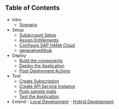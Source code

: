 ## Table of Contents

<!-- disco-toc-start -->

- Intro
  - [Scenario](https://github.com/SAP-samples/btp-cap-genai-rag/blob/main/docs/tutorial/1-intro/1-Scenario.md)<!-- dc-card: {"label": ["Basics"]} dc-card -->
- Setup
  - [Subaccount Setup](https://github.com/SAP-samples/btp-cap-genai-rag/blob/main/docs/tutorial/2-setup/1-SubaccountSetup.md)<!-- dc-card: {"label": ["Hands-On"]} dc-card -->
  - [Assign Entitlements](https://github.com/SAP-samples/btp-cap-genai-rag/blob/main/docs/tutorial/2-setup/2-AssignEntitlements.md)<!-- dc-card: {"label": ["Hands-On"]} dc-card -->
  - [Configure SAP HANA Cloud](https://github.com/SAP-samples/btp-cap-genai-rag/blob/main/docs/tutorial/2-setup/3-SAPHANACloud.md)<!-- dc-card: {"label": ["Hands-On"]} dc-card -->
  - [generativeAIhub](https://github.com/SAP-samples/btp-cap-genai-rag/blob/main/docs/tutorial/2-setup/4-generativeAIhub.md)<!-- dc-card: {"label":  ["Hands-On"]} dc-card -->
- Deploy
  - [Build the components](https://github.com/SAP-samples/btp-cap-genai-rag/blob/main/docs/tutorial/3-deploy/1-BuildTheComponents.md)<!-- dc-card: {"label":  ["Hands-On"]} dc-card -->
  - [Deploy the Application](https://github.com/SAP-samples/btp-cap-genai-rag/blob/main/docs/tutorial/3-deploy/2-DeployTheApplication.md)<!-- dc-card: {"label":  ["Hands-On"]} dc-card -->
  - [Post-Deployment Actions](https://github.com/SAP-samples/btp-cap-genai-rag/blob/main/docs/tutorial/3-deploy/4-PostDeployActions.md)<!-- dc-card: {"label":  ["Hands-On"]} dc-card -->
- Test
  - [Create Subscription](https://github.com/SAP-samples/btp-cap-genai-rag/blob/main/docs/tutorial/4-test/1-CreateSubscription.md)<!-- dc-card: {"label":  ["Hands-On"]} dc-card -->
  - [Create API Service Instance](https://github.com/SAP-samples/btp-cap-genai-rag/blob/main/docs/tutorial/4-test/2-CreateAPIService.md)<!-- dc-card: {"label":  ["Hands-On"]} dc-card -->
  - [Push sample mails](https://github.com/SAP-samples/btp-cap-genai-rag/blob/main/docs/tutorial/4-test/3-PushSampleMails.md)<!-- dc-card: {"label":  ["Hands-On"]} dc-card -->
  - [Test the Application](https://github.com/SAP-samples/btp-cap-genai-rag/blob/main/docs/tutorial/4-test/4-TestApplication.md)<!-- dc-card: {"label":  ["Hands-On"]} dc-card -->
- Extend - [Local Development](https://github.com/SAP-samples/btp-cap-genai-rag/blob/main/docs/tutorial/5-extend/1-LocalDev.md)<!-- dc-card: {"label":  ["Hands-On"]} dc-card --> - [Hybrid Development](https://github.com/SAP-samples/btp-cap-genai-rag/blob/main/docs/tutorial/5-extend/2-HybridDev.md)<!-- dc-card: {"label":  ["Hands-On"]} dc-card -->
<!-- disco-toc-end -->
